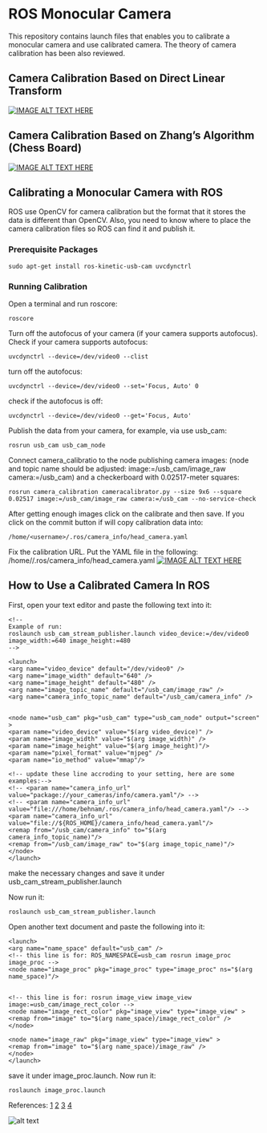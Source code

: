 # ROS Monocular Camera
This repository contains launch files that enables you to calibrate a monocular camera and use calibrated camera.
The theory of camera calibration has been also reviewed.



## Camera Calibration Based on Direct Linear Transform 
[![IMAGE ALT TEXT HERE](https://img.youtube.com/vi/oFZQykvEw14/0.jpg)](https://www.youtube.com/watch?v=oFZQykvEw14)

## Camera Calibration Based on Zhang’s Algorithm (Chess Board)
[![IMAGE ALT TEXT HERE](https://img.youtube.com/vi/hxbQ-F8u08U/0.jpg)](https://www.youtube.com/watch?v=hxbQ-F8u08U)


## Calibrating a Monocular Camera with ROS
ROS use OpenCV for camera calibration but the format that it stores the data is different than OpenCV. Also, you need to know where to place the camera calibration files so ROS can find it and publish it.

### Prerequisite Packages
```
sudo apt-get install ros-kinetic-usb-cam uvcdynctrl
```
### Running Calibration
Open a terminal and run roscore:
```
roscore
```

Turn off the autofocus of your camera (if your camera supports autofocus). Check if your camera supports autofocus:
```
uvcdynctrl --device=/dev/video0 --clist
```
turn off the autofocus:

```
uvcdynctrl --device=/dev/video0 --set='Focus, Auto' 0
```

check if the autofocus is off:
```
uvcdynctrl --device=/dev/video0 --get='Focus, Auto'
```

Publish the data from your camera, for example, via use usb_cam:
```
rosrun usb_cam usb_cam_node
```

Connect camera_calibratio to the node publishing camera images: (node and topic name should be adjusted: image:=/usb_cam/image_raw camera:=/usb_cam) and a checkerboard with 0.02517-meter squares:
```
rosrun camera_calibration cameracalibrator.py --size 9x6 --square 0.02517 image:=/usb_cam/image_raw camera:=/usb_cam --no-service-check
```

After getting enough images click on the calibrate and then save. If you click on the commit button if will copy calibration data into:
```
/home/<username>/.ros/camera_info/head_camera.yaml
```


Fix the calibration URL. Put the YAML file in the following:
/home/<username>/.ros/camera_info/head_camera.yaml
[![IMAGE ALT TEXT HERE](https://img.youtube.com/vi/yAYqt3RpT6c/0.jpg)](https://www.youtube.com/watch?v=yAYqt3RpT6c)



## How to Use a Calibrated Camera In ROS
First, open your text editor and paste the following text into it:
```
<!--
Example of run:
roslaunch usb_cam_stream_publisher.launch video_device:=/dev/video0 image_width:=640 image_height:=480 
-->

<launch>
<arg name="video_device" default="/dev/video0" />
<arg name="image_width" default="640" />
<arg name="image_height" default="480" />
<arg name="image_topic_name" default="/usb_cam/image_raw" />
<arg name="camera_info_topic_name" default="/usb_cam/camera_info" />


<node name="usb_cam" pkg="usb_cam" type="usb_cam_node" output="screen" >
<param name="video_device" value="$(arg video_device)" />
<param name="image_width" value="$(arg image_width)" />
<param name="image_height" value="$(arg image_height)"/>
<param name="pixel_format" value="mjpeg" />
<param name="io_method" value="mmap"/>

<!-- update these line accroding to your setting, here are some examples:--> 
<!-- <param name="camera_info_url" value="package://your_cameras/info/camera.yaml"/> -->
<!-- <param name="camera_info_url" value="file:///home/behnam/.ros/camera_info/head_camera.yaml"/> -->
<param name="camera_info_url" value="file://${ROS_HOME}/camera_info/head_camera.yaml"/> 
<remap from="/usb_cam/camera_info" to="$(arg camera_info_topic_name)"/>
<remap from="/usb_cam/image_raw" to="$(arg image_topic_name)"/>
</node>
</launch>
```

make the necessary changes and save it under usb_cam_stream_publisher.launch

Now run it:
```
roslaunch usb_cam_stream_publisher.launch
```

Open another text document and paste the following into it:
```
<launch>
<arg name="name_space" default="usb_cam" />
<!-- this line is for: ROS_NAMESPACE=usb_cam rosrun image_proc image_proc -->
<node name="image_proc" pkg="image_proc" type="image_proc" ns="$(arg name_space)"/>


<!-- this line is for: rosrun image_view image_view image:=usb_cam/image_rect_color -->
<node name="image_rect_color" pkg="image_view" type="image_view" >
<remap from="image" to="$(arg name_space)/image_rect_color" />
</node>

<node name="image_raw" pkg="image_view" type="image_view" >
<remap from="image" to="$(arg name_space)/image_raw" />
</node>
</launch>
```

save it under image_proc.launch. Now run it:
```
roslaunch image_proc.launch
```
References: [1](http://ros-developer.com/2018/10/23/camera-calibration-based-on-zhangs-algorithm-chess-board-explained/)
[2](http://ros-developer.com/2018/10/22/camera-calibration-based-on-direct-linear-transform-explained/)
[3](http://ros-developer.com/2017/05/16/how-to-use-a-calibrated-camera-in-ros/) 
[4](http://ros-developer.com/2017/04/23/camera-calibration-with-ros/) 

![alt text](https://img.shields.io/badge/license-BSD-blue.svg)



